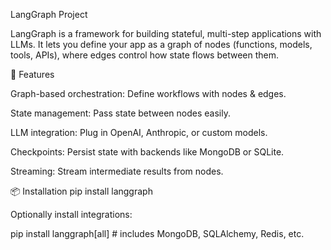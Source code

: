 LangGraph Project

LangGraph is a framework for building stateful, multi-step applications with LLMs.
It lets you define your app as a graph of nodes (functions, models, tools, APIs), where edges control how state flows between them.

🚀 Features

Graph-based orchestration: Define workflows with nodes & edges.

State management: Pass state between nodes easily.

LLM integration: Plug in OpenAI, Anthropic, or custom models.

Checkpoints: Persist state with backends like MongoDB or SQLite.

Streaming: Stream intermediate results from nodes.

📦 Installation
pip install langgraph

Optionally install integrations:

pip install langgraph[all]   # includes MongoDB, SQLAlchemy, Redis, etc.


